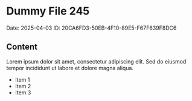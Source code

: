# Dummy File 245

Date: 2025-04-03
ID: 20CA6FD3-50EB-4F10-89E5-F67F639F8DC6

## Content

Lorem ipsum dolor sit amet, consectetur adipiscing elit.
Sed do eiusmod tempor incididunt ut labore et dolore magna aliqua.

* Item 1
* Item 2
* Item 3

